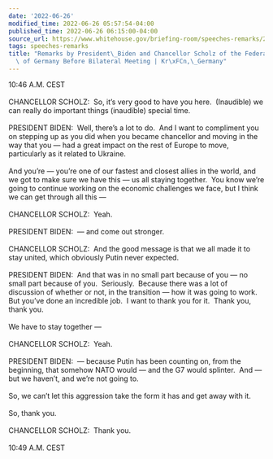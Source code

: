 ```yaml
---
date: '2022-06-26'
modified_time: 2022-06-26 05:57:54-04:00
published_time: 2022-06-26 06:15:00-04:00
source_url: https://www.whitehouse.gov/briefing-room/speeches-remarks/2022/06/26/remarks-by-president-biden-and-chancellor-scholz-of-the-federal-republic-of-germany-before-bilateral-meeting-krun-germany/
tags: speeches-remarks
title: "Remarks by President\_Biden and Chancellor Scholz of the Federal Republic\
  \ of Germany Before Bilateral Meeting | Kr\xFCn,\_Germany"
---
```

 
10:46 A.M. CEST  
   
CHANCELLOR SCHOLZ:  So, it’s very good to have you here.  (Inaudible) we
can really do important things (inaudible) special time.  
   
PRESIDENT BIDEN:  Well, there’s a lot to do.  And I want to compliment
you on stepping up as you did when you became chancellor and moving in
the way that you — had a great impact on the rest of Europe to move,
particularly as it related to Ukraine.   
   
And you’re — you’re one of our fastest and closest allies in the world,
and we got to make sure we have this — us all staying together.  You
know we’re going to continue working on the economic challenges we face,
but I think we can get through all this —  
   
CHANCELLOR SCHOLZ:  Yeah.  
   
PRESIDENT BIDEN:  — and come out stronger.  
   
CHANCELLOR SCHOLZ:  And the good message is that we all made it to stay
united, which obviously Putin never expected.  
   
PRESIDENT BIDEN:  And that was in no small part because of you — no
small part because of you.  Seriously.  Because there was a lot of
discussion of whether or not, in the transition — how it was going to
work.  But you’ve done an incredible job.  I want to thank you for it. 
Thank you, thank you.  
   
We have to stay together —  
   
CHANCELLOR SCHOLZ:  Yeah.  
   
PRESIDENT BIDEN:  — because Putin has been counting on, from the
beginning, that somehow NATO would — and the G7 would splinter.  And —
but we haven’t, and we’re not going to.   
   
So, we can’t let this aggression take the form it has and get away with
it.  
   
So, thank you.  
   
CHANCELLOR SCHOLZ:  Thank you.  
   
10:49 A.M. CEST
